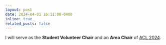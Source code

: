 ```yaml
---
layout: post
date: 2024-04-01 16:11:00-0400
inline: true
related_posts: false
---
```


I will serve as the <b>Student Volunteer Chair</b> and an <b>Area Chair</b> of <a href="https://2024.aclweb.org/">ACL 2024</a>.
